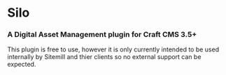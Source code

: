 # Silo

### A Digital Asset Management plugin for Craft CMS 3.5+

This plugin is free to use, however it is only currently intended to be used internally by Sitemill and thier clients so no external support can be expected. 